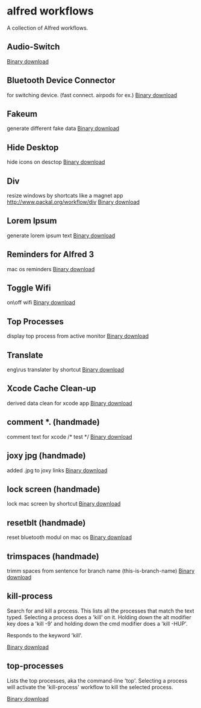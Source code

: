 # alfred workflows

A collection of Alfred workflows.

Audio-Switch
-------------
[Binary download](https://github.com/vlaskos/alfred-workflows/raw/master/Audio%20Switch.alfredworkflow)

Bluetooth Device Connector
------------

for switching device. (fast connect. airpods for ex.)
[Binary download](https://github.com/vlaskos/alfred-workflows/raw/master/Bluetooth%20Device%20Connector.alfredworkflow)

Fakeum
------------

generate different fake data
[Binary download](https://github.com/vlaskos/alfred-workflows/raw/master/Fakeum.alfredworkflow)

Hide Desktop
------------

hide icons on desctop
[Binary download](https://github.com/vlaskos/alfred-workflows/raw/master/Hide%20Desktop.alfredworkflow)

Div
------------

resize windows by shortcats like a magnet app
http://www.packal.org/workflow/div
[Binary download](https://github.com/vlaskos/alfred-workflows/blob/master/div.alfredworkflow)

Lorem Ipsum
------------

generate lorem ipsum text
[Binary download](https://github.com/vlaskos/alfred-workflows/raw/master/Lorem%20Ipsum.alfredworkflow)

Reminders for Alfred 3
------------

mac os reminders 
[Binary download](https://github.com/vlaskos/alfred-workflows/raw/master/Reminders%20for%20Alfred%203.alfredworkflow)

Toggle Wifi
------------

on\off wifi
[Binary download](https://github.com/vlaskos/alfred-workflows/raw/master/Toggle%20Wifi.alfredworkflow)

Top Processes
------------

display top process from active monitor
[Binary download](https://github.com/vlaskos/alfred-workflows/raw/master/Top%20Processes.alfredworkflow)

Translate
------------

eng\rus translater by shortcut
[Binary download](https://github.com/vlaskos/alfred-workflows/raw/master/Translate.alfredworkflow)

Xcode Cache Clean-up
------------

derived data clean for xcode app 
[Binary download](https://github.com/vlaskos/alfred-workflows/raw/master/Xcode%20Cache%20Clean-up.alfredworkflow)

comment *. (handmade)
------------

comment text for xcode /* test */
[Binary download](https://github.com/vlaskos/alfred-workflows/raw/master/comment%20*.alfredworkflow)

joxy jpg (handmade)
------------

added .jpg to joxy links
[Binary download](https://github.com/vlaskos/alfred-workflows/raw/master/joxy%20jpg.alfredworkflow)

lock screen (handmade)
------------

lock mac screen by shortcut
[Binary download](https://github.com/vlaskos/alfred-workflows/raw/master/lock%20screen.alfredworkflow)

resetblt (handmade)
------------

reset bluetooth modul on mac os 
[Binary download](https://github.com/vlaskos/alfred-workflows/raw/master/resetblt.alfredworkflow)

trimspaces (handmade)
------------

trimm spaces from sentence for branch name (this-is-branch-name)
[Binary download](https://github.com/vlaskos/alfred-workflows/raw/master/trimspaces.alfredworkflow)

kill-process
------------

Search for and kill a process. This lists all the processes that match the text typed. Selecting a process does a 'kill' on it. Holding down the alt modifier key does a 'kill -9' and holding down the cmd modifier does a 'kill -HUP'.

Responds to the keyword 'kill'.

[Binary download](http://tedwi.se/u/cx)

top-processes
-------------

Lists the top processes, aka the command-line 'top'. Selecting a process will activate the 'kill-process' workflow to kill the selected process.

[Binary download](http://tedwi.se/u/d6)
